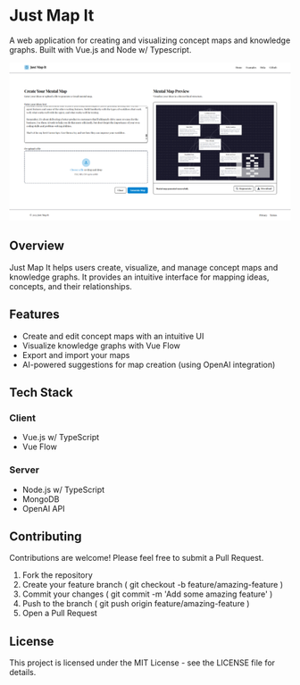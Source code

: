 # Just Map It

A web application for creating and visualizing concept maps and knowledge graphs. Built with Vue.js and Node w/ Typescript.

![Preview](./client/public/screenshoot.png)

## Overview

Just Map It helps users create, visualize, and manage concept maps and knowledge graphs. It provides an intuitive interface for mapping ideas, concepts, and their relationships.

## Features

- Create and edit concept maps with an intuitive UI
- Visualize knowledge graphs with Vue Flow
- Export and import your maps
- AI-powered suggestions for map creation (using OpenAI integration)

## Tech Stack

### Client
- Vue.js w/ TypeScript
- Vue Flow

### Server
- Node.js w/ TypeScript
- MongoDB
- OpenAI API

## Contributing

Contributions are welcome! Please feel free to submit a Pull Request.

1. Fork the repository
2. Create your feature branch ( git checkout -b feature/amazing-feature )
3. Commit your changes ( git commit -m 'Add some amazing feature' )
4. Push to the branch ( git push origin feature/amazing-feature )
5. Open a Pull Request

## License
This project is licensed under the MIT License - see the LICENSE file for details.
